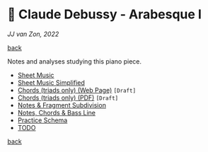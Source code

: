 🌠 Claude Debussy - Arabesque Ⅰ
===============================

*JJ van Zon, 2022*

[back](../README.md)

Notes and analyses studying this piano piece.

- [Sheet Music](sheet-music/README.md)
- [Sheet Music Simplified](sheet-music-simplified/README.md)
- [Chords (triads only) (Web Page)](debussy-arabesque-1-chords-triads-only.md) `[Draft]`
- [Chords (triads only) (PDF)](debussy-arabesque-1-chords-triads-only.pdf) `[Draft]`
- [Notes & Fragment Subdivision](notes-fragment-subdivision/README.md)
- [Notes, Chords & Bass Line](notes-chords-bass-line/README.md)
- [Practice Schema](debussy-arabesque-1-practice-schema.md)
- [TODO](debussy-arabesque-1-todo.md)

[back](../README.md)